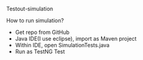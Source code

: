 Testout-simulation

How to run simulation?
- Get repo from GitHub
- Java IDE(I use eclipse), import as Maven project
- Within IDE, open SimulationTests.java
- Run as TestNG Test
